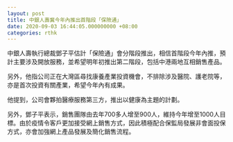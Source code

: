 ```yaml
---
layout: post
title: 中銀人壽冀今年內推出首階段「保險通」
date: 2020-09-03 16:44:05.000000000 +08:00
categories: rthk
---
```


中銀人壽執行總裁鄧子平估計「保險通」會分階段推出，相信首階段今年內推，預計主要涉及開放服務，並希望明年初推出第二階段，包括中港兩地互相銷售產品。

另外，他指公司正在大灣區尋找康養產業投資機會，不排除涉及醫院、護老院等，亦是首次投資有關產業，希望今年內有成果。

他提到，公司會夥拍醫療服務第三方，推出以健康為主題的計劃。

另外，鄧子平表示，銷售團隊由去年700多人增至900人，維持今年增至1000人目標。由於疫情令客戶更加接受網上銷售方式，因此積極配合保監局發展非會面投保方式，亦會加強網上產品發展及簡化銷售流程。
